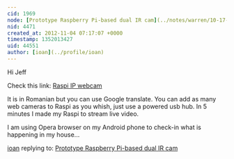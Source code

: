 ```yaml
---
cid: 1969
node: [Prototype Raspberry Pi-based dual IR cam](../notes/warren/10-17-2012/prototype-raspberry-pi-based-dual-ir-cam)
nid: 4471
created_at: 2012-11-04 07:17:07 +0000
timestamp: 1352013427
uid: 44551
author: [ioan](../profile/ioan)
---
```


Hi Jeff

Check this link: <a href="http://www.bobtech.ro/tutoriale/raspberry-pi/78-streaming-webcam-in-format-m-jpg-cu-raspberry-pi">Raspi IP webcam</a>

It is in Romanian but you can use Google translate. You can add as many web cameras to Raspi as you whish, just use a powered usb hub. In 5 minutes I made my Raspi to stream live video.

I am using Opera browser on my Android phone to check-in what is happening in my house...

[ioan](../profile/ioan) replying to: [Prototype Raspberry Pi-based dual IR cam](../notes/warren/10-17-2012/prototype-raspberry-pi-based-dual-ir-cam)

